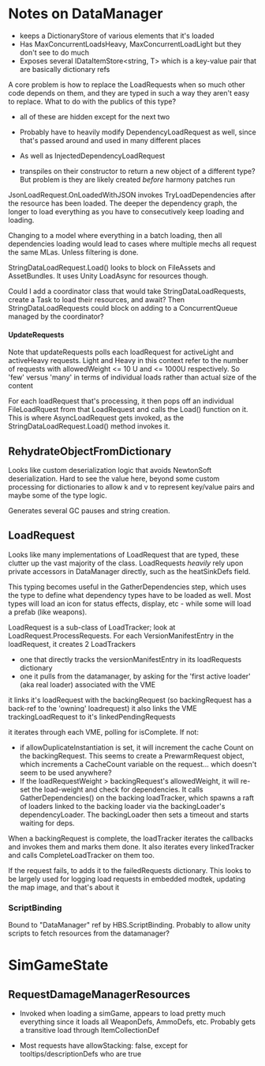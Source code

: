 # Notes on DataManager


- keeps a DictionaryStore of various elements that it's loaded
- Has MaxConcurrentLoadsHeavy, MaxConcurrentLoadLight but they don't see to do much
- Exposes several IDataItemStore<string, T> which is a key-value pair that are basically dictionary refs  

A core problem is how to replace the LoadRequests when so much other code depends on them, and they are typed in such a way they aren't easy to replace. What to do with the publics of this type?
  - all of these are hidden except for the next two

- Probably have to heavily modify DependencyLoadRequest as well, since that's passed around and used in many different places
- As well as InjectedDependencyLoadRequest
- transpiles on their constructor to return a new object of a different type? But problem is they are likely created *before* harmony patches run

JsonLoadRequest.OnLoadedWithJSON invokes TryLoadDependencies after the resource has been loaded. The deeper the dependency graph, the longer to load everything as you have to consecutively keep loading and loading. 

Changing to a model where everything in a batch loading, then all dependencies loading would lead to cases where multiple mechs all request the same MLas. Unless filtering is done.

StringDataLoadRequest.Load() looks to block on FileAssets and AssetBundles. It uses Unity LoadAsync for resources though. 

Could I add a coordinator class that would take StringDataLoadRequests, create a Task to load their resources, and await? Then StringDataLoadRequests could block on adding to a ConcurrentQueue managed by the coordinator?


#### UpdateRequests

Note that updateRequests polls each loadRequest for activeLight and activeHeavy requests. Light and Heavy in this context refer to the number of requests with allowedWeight <= 10 U and <= 1000U respectively. So 'few' versus 'many' in terms of individual loads rather than actual size of the content

For each loadRequest that's processing, it then pops off an individual FileLoadRquest from that LoadRequest and calls the Load() function on it. This is where AsyncLoadRequest gets invoked, as the StringDataLoadRequest.Load() method invokes it. 



## RehydrateObjectFromDictionary

Looks like custom deserialization logic that avoids NewtonSoft deserialization. Hard to see the value here, beyond some custom processing for dictionaries to allow k and v to represent key/value pairs and maybe some of the type logic. 

Generates several GC pauses and string creation.

## LoadRequest

Looks like many implementations of LoadRequest<T> that are typed, these clutter up the vast majority of the class. LoadRequests *heavily* rely upon private accessors in DataManager directly, such as the heatSinkDefs field. 

This typing becomes useful in the GatherDependencies step, which uses the type to define what dependency types have to be loaded as well. Most types will load an icon for status effects, display, etc - while some will load a prefab (like weapons).


LoadRequest is a sub-class of LoadTracker; look at LoadRequest.ProcessRequests. For each VersionManifestEntry in the loadRequest, it creates 2 LoadTrackers
* one that directly tracks the versionManifestEntry in its loadRequests dictionary
* one it pulls from the datamanager, by asking for the 'first active loader' (aka real loader) associated with the VME

it links it's loadRequest with the backingRequest (so backingRequest has a back-ref to the 'owning' loadrequest)
it also links the VME trackingLoadRequest to it's linkedPendingRequests

it iterates through each VME, polling for isComplete. If not:

* if allowDuplicateInstantiation is set, it will increment the cache Count on the backingRequest. This seems to create a PrewarmRequest object, which increments a CacheCount variable on the request... which doesn't seem to be used anywhere?
* If the loadRequestWeight > backingRequest's allowedWeight, it will re-set the load-weight and check for dependencies. It calls GatherDependencies() on the backing loadTracker, which spawns a raft of loaders linked to the backing loader via the backingLoader's dependencyLoader. The backingLoader then sets a timeout and starts waiting for deps.

When a backingRequest is complete, the loadTracker iterates the callbacks and invokes them and marks them done. It also iterates every linkedTracker and calls CompleteLoadTracker on them too.

If the request fails, to adds it to the failedRequests dictionary. This looks to be largely used for logging load requests in embedded modtek, updating the map image, and that's about it


### ScriptBinding
Bound to "DataManager" ref by HBS.ScriptBinding. Probably to allow unity scripts to fetch resources from the datamanager?

# SimGameState

## RequestDamageManagerResources

- Invoked when loading a simGame, appears to load pretty much everything since it loads all WeaponDefs, AmmoDefs, etc. Probably gets a transitive load through ItemCollectionDef

- Most requests have allowStacking: false, except for tooltips/descriptionDefs who are true


